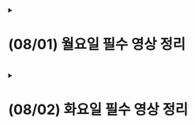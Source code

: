 <details>
<summary><h1>(08/01) 월요일 필수 영상 정리</h1></summary>
<div markdown="1">
  
<details>
  <summary> <h2>HTTP 통신</h2> </summary>
<div markdown="1">

## HTTP란

<p>Hypertext Protocol : 서버-클라이언트 메시지 교환 프로토콜 <br>여기서 프로토콜이란 서로 다른 하드웨어 기기 간 데이터 통신 규약을 의미한다.</p>
<p>클라이언트 : 리소스를 요청하는 곳 (요청 : Request) <br> 
서버 : 해당 리소스를 제공해주는 곳 (응답 : Response)<br></p>
<b>클라이언트가 리소스를 HTTP를 통해 요청하면 TCP IP 프로토콜을 걸쳐 서버쪽의 HTTP까지 요청이 도달하는 과정을 통해 소통한다.</b>

### 통신과정

<image src = https://github.com/likelion-backendschool/Play_With_Me/blob/master/Retrospec_Log/image/http_tcp_ip.png width = 40%, height = 40%></img>

### TCP

<p>Transport 계층(서버와 클라이언트 사이 통신 연결 담당) 속의 프로토콜<br>
바이트 스트림(용량이 큰 데이터를 잘게 쪼갠 뒤 전송하는 서비스)과 3 Way HandShake를 통해 신뢰성 보장</p>
<p>3 Way HandShake : (나)내 목소리 들리니? (1)  (상대방)어 들려(응답, 2) (나)나도 잘 들려(3) -> 3번 왔다갔다 하는 과정을 반대편에서 응답이 올때 까지 진행하여 통신의 신뢰성을 보장</p>

### IP

<p>TCP로 신뢰성이 통과되면 데이터를 전송하게 됨, 앞서 IP주소와 MAC 주소를 통해 분할된 데이터 패킷들을 전송하게 됨</p>
<p>IP 주소는 믿기 어려움,(언제든 변경 가능, 도로명 주소), MAC 주소 (위도와 경도처럼 변하지 않는 것)<br>
대신 IP 주소를 통해 방향성을 얻을 수 있다.</p>
<p></p>

### DNS(Domain Name System)

<p>도메인 이름 및 IP 주소를 확인하는 기능 제공 (도메인 이름을 IP주소로 변환)</p>
<p>도메인 이름을 웹 브라우저에 입력할 때 최종 사용자를 어떤 서버에 연결할 지 제어함</p>

### URL과 URI 차이점

<p>URL : 웹페이지 상의 표시 주소<br> 
  URI : URL을 포괄한 개념으로 리소스를 식별하는 식별자</p>
  
  
  ## Request와 Response
  <p>Request message : 메서드, URI, 프로토콜 버전, 헤더, 바디로 구성</p>
  <p>Response message : 프로토콜 버전, 상태 코드, 상태코드에 대한 설명, 헤더, 바디로 구성</p>
  <p>HTTP Protocol은 Stateless 특성을 가짐 (상태가 없다) <br>
  &nbsp&nbsp-> 과거 정보를 저장 X, 새 request를 보낼 때마다 새로운 response보냄 (상태와 무관하여 확장이 쉬움)<br>
  &nbsp&nbsp-> 다만 정보를 저장해야만 할 때는 세션과 쿠키를 통해 상태를 저장함</p>
  <p>멱등성 : 연산을 여러번 적용해도 결과가 달라지지 않는 성질로 HTTP에서는 여러번 요청한 결과 서버의 상태가 항상 동일함을 뜻함</p>
  
  ### HTTP의 진화 과정
  <p>초기 HTTP는 비지속 연결을 사용&nbsp -> &nbsp보낼 것이 많아지고 자주 발생하여 자원 낭비와 속도 저하&nbsp -> &nbsp지속 연결 도입 (서버 부하 줄임)<br>
    -> &nbspresponse 응답을 기다리지 않고 곧바로 request를 보내는 파이프라이닝도 가능해짐(모던 브라우저에서는 사용X)</p>
  
  ### HTTP 요청 종류
  <p>GET 요청<br>
  : 데이터를 가져올때만 사용(바디 담는 게 금지X), 특정 리소스를 가져오도록 요청하는 것 -> 멱등성이 보장됨</p>

<p>POST 요청<br>
  : 대상 리소스에게 request 바디를 해당 리소스의 시맨틱에 따라 처리하도록 요청하는 것(게시판 블로그 글 작성) -> 멱등성 보장X</p>

<p>PUT 요청<br>
  : 대상 리소스가 없다면 생성 / 있을 경우 request의 바디대로 교체하는 데 사용됨 -> 멱등성 보장</p>

<p>PATCH 요청<br>
  : 리소스의 일부를 수정하는 데 사용 -> 멱등성 보장X</p>

<p>DELETE 요청<br>
  : 지정한 리소스를 삭제 -> 멱등성 보장</p>
  
  ### HTTP 상태코드
<p>1XX : 처리중 (해당 요청을 진행중) 잘 안 쓰인다.</p>
<p>2XX : 처리 성공 </p>
  
	* 200 : OK (서버가 요청을 제대로 처리함)
	* 201 : CREATE (200+새 리소스가 서버에 저장됨)
	* 204 : No Content (서버가 요청을 제대로 처리했지만 요청에 따른 콘텐츠를 제공하지 않을 때 사용)
<p>3XX : 클라이언트는 요청을 마치기 위해 추가 동작을 취해야 한다.  (해당 처리를 할 수 있는 위치를 함께 알려줌) </p>
  
	* 304는 리다이렉트 X
<p>4XX : 잘못된 요청(에러) - 클라이언트</p>
  
	* 400 : Bad Request 서버가 요청의 구문을 인식하지 못했음(브라우저는 200과 같은 취급을 함)
	* 401 : Unauthorized 해당 요청을 위해서는 인증이 필요하다 (주로 로그인)
	* 403 : Forbidden 권한 없음 - 인증은 됐지만 사용자에게 권한이 없음
	* 404 : 그런 페이지 없음 - 요청을 거부하고 싶지만 이유가 비밀일때도 사용
<p>5XX : 서버 이상함(에러)</p>
  
	* 500 : Intener Server Error - 서버에 오류 발생하여 요청 수행이 불가능
	* 501 : Not Implemented - 서버에 요청을 수행할 수 있는 기능이 없을 때 사용 - 요청 메소드(Get, Post)를 인식하지 못할 때 사용
	* 503 : Service Unavailable - 서버가 다운됨. 서버의 유지보수로 사용 불가능, 과부하가 걸렸을 때 사용
<br><br>

</div>
</details>
  
  <details>
    <summary><h2>네트워크</h2></summary>
<div markdown="1">

## 네트워크

  <p>네트워크란 두 개 이상의 컴퓨터가 데이터를 주고 받을 수 있는 환경</p>
  <p>과거에는 데이터를 주고 받기 위해 플로피 디스크, 시디같은 저장 매체를 이용<br>
    -> 전선 케이블을 연결하여 정보를 주고 받는 방식이 등장<p>
  
  ### 인터넷
  <p>전선 케이블로 데이터 공유가 가능하자 여러대의 컴퓨터가 정보를 공유할 수 있도록 수많은 컴퓨터가 연결됨<br>
   -> 이렇게 그물망처럼 하나로 연결된 것을 인터넷이라한다.</p>
  
  ### 네트워크 구성요소
  
  * 단말 장치 : 데이터 송수신 장치 ex) 스마트폰 노트북, 컴퓨터 등
  * 전송 매체 : 단말 장치 끼리 데이터를 공유할 수 있도록 데이터를 전달해주는 매체 ex) LAN 케이블
  * 네트워크 장비 : 데이터가 최종 도착지까지 전달될 수 있도록 경로를 준비하는 네트워크 장비 ex) 허브, 스위치, 라우터
  
  ### 허브
  <p>하나의 네트워크에 여러 단말장치가 연결될 수 있도록 단말 수만큼 포트 수를 늘려 분배하는 역할만 수행 (lan포트에 연결)</p>
  <p>통신과정 : 하나의 단말장치는 출발지 MAC주소와 도착지 MAC주소를 적은 요청 메시지를 허브에게 전송<br> 
    -> 출발지 단말 장치를 제외한 모든 단말 장치에게 메시지를 전송 -> <br>
    메시지를 받은 단말 장치에서 도착지 정보를 확인 후 MAC주소와 일치하지 않으면 무시하고 일치하면 수신<br><br> </p>
  <b>=> 모든 단말장치에게 송신 후 메시지 받은 단말 장치에서 MAC주소 확인 후 일치하면 수신</b>
  
  ### 스위치
  <p>도착지 한곳에만 메시지를 보냄</p>
  <p>MAC 주소 테이블 : 포트를 알기 위해 스위치의 각 단말 장치의 위치를 적어둔 것 / 단말장치가 어느 포트에 연결되있는지를 나타냄</p>
  <p> 주소테이블 작성 과정은 수동으로 설정 가능, 대규모 네트워크의 경우 스위치 내부에서 자동으로 MAC주소를 알아내야함 <br>
    -> 이 과정을 ARP라 함</p>
  
  ### ARP (Address Resolution Protocol) : 주소 결정 프로토콜
  <p>단말장치 A에서 스위치에게 ARP요청 메시지를 송신<br>
    -> 출발지 포트가 2임을 확인하여 a가 2번 포트임을 확인하고 정보를 MAC 주소 테이블에 저장함<br>
    -> 해당 메시지를 받은 스위치는 A를 제외한 단말장치에게 받은 메시지를 복사하여 전달함 (Flooding과정)<br>
    -> ARP 요청메시지를 받은 단말장치는 IP정보를 확인하여 일치하면 ARP 응답 메시지를 스위치에게 전송<br>
    -> 이 과정을 통해 도착지 단말장치의 포트번호를 알아내 MAC 주소 테이블에 저장함</p>
    
  ### 라우터
  <p>서로 다른 네트워크의 사이를 중개하는 역할</p>
  <p>라우팅 테이블을 통해 네트워크 주소, 서브넷 마스크, 출력 인터페이스(포트 정보)를 정보로 가짐</p>
  
  ### 라우터를 통한 정보 전달 과정
  <p>한 단말장치에서 스위치에게 단말장치에게 메시지를 송신 <br>
  -> 해당 MAC 주소를 가진 단말장치가 없음을 확인하고 라우터에게 보냄<br>
  -> 라우터에서 도착지 IP와 서브넷 마스크를 통해 도착지 라우터를 찾음<br>
  -> 해당 라우터 내에 도착지 MAC주소를 다시 확인 하여 내부 스위치에게 메시지를 보냄<br>
  -> 해당 스위치의 MAC 주소 테이블을 통해 단말 장치를 찾아내어 요청을 전달함</p>

</div>
</details>
  </div>
</details>

<br>

<!-- 최승근 작성 -->
<details>
<summary><h1>(08/02) 화요일 필수 영상 정리</h1></summary>
<div markdown="1">
  
<details>
  <summary> <h2>HTTP 버전 별 발전과정과 차이</h2> </summary>
  <div markdown="1">

### 월드 와이드 웹의 발명

  <p>하이퍼테스트 문서를 표현하기 위한 텍스트 형식으로 시작되었다.</p><br>

### HTTP/0.9 - 원라인 프로토콜

  <p>HTTP의 초기버전으로 버전 정보가 없고, <b>차후 버전과 구별을 위해</b> HTTP/0.9로 불리게 되었다.</p><br>
  <p><b>요청 :</b> 단일 라인으로 구성되며 리소스에 대한 경로로 가능한 메서드는 GET이 유일했다.</p><br>
  <p><b>응답 :</b>오로지 파일 내용 자체로 구성</p>

### HTTP/1.1 - 표준 프로토콜

  <p>15년동안 사용된 첫 번째 표준 버전 <br>
  HTTP의 첫 번째 표준 버전으로 1.0 이 나온지 얼마안되어서 공개되었고 많은 개선사항을 도입했다.</p>
  <br>

#### HTTP/1.0

  <p>1995년부터 1.0 구현이 진행되었으며 합당한 표준화가 진행되었다.<br>
  <b>1.0 버전의 단점 : </b><br>HTTP 1.0은 TCP/IP를 기반으로 작동했는데 HTML, CSS 등 리소스를 가져올 때마다 연결, 연결해제, 재연결을 반복했다.</p>
   
  #### HTTP/1.1 의 변경점
  - <p><b>1.1 로 넘어오고 연결을 1회만 한다.</b><br>
  - 연결 또한 비용이 드는 행위인데 리소스들을 모두 가져온 후에 연결을 해제하기 때문에 연결에 대한 오버헤드가 줄어들었다.<br>
  - 커넥션이 재사용될 수 있게 하여, 탐색된 단일 원본 문서 내로 임베드된 리소스를 디스플레이하기 위해 사용된 커넥션을 다시 열어 시간을 절약할 수 있다.<br>
  - 헤더 덕분에 동일한 IP 주소에 다른 도메인을 호스트하는 기능이 서버 코로케이션을 가능케 한다. <br>
  <b>코로케이션 : </b>직접 서버를 관리를 하지 않고 인터넷 서비스를 제공하는 IDC 업체가 보유한 초고속 네트워크 망으로 서버를 연결하여 관리하는 서비스
  </p>

### HTTP/2.0 - 더 나은 성능을 위한 프로토콜

  <p>HTTP/1.1 이후로 15년 만에 나온 HTTP 프로토콜 버전<br></p>
    <p><b>중요한점 :</b><br>
      - 전송 계층으로 TCP를 사용한다. (HTTP/1.1 버전과 마찬가지)<br>
      - 구글의 개방형 네트워크 프로토콜인 SPDY(스피디)에 기반한다.<br>
      - 멀티 세션과 같은 개념을 지원 (IO Multiplexing 가능)
    </p>

  <p>클라이언트 서버 환경에서 유저모드 프로토콜의 전형적인 형태는 헤더 + 데이터 형태<br>
  HTTP 헤더의 덩치가 점점커지는데 2.0에서는 압축해버렸다. ⇒ Huffman Coding 방식<br><br>
  <b>멀티 플렉싱 : </b><br>
    - 하나의 통신 채널을 통해서 둘 이상의 데이터(시그널)를 전송하는데 사용되는 기술<br>
    - 물리적 장치의 효율성을 높이기 위해서 최소한의 물리적인 요소만 사용해서 최대한의 데이터를 전달하기 위해 사용되는 기술
    - 서버에 멀티플렉싱 기술 도입으로 필요한 프로세스의 수를 줄일 수 있다.
  </p>

<image src = https://github.com/likelion-backendschool/Play_With_Me/blob/master/Retrospec_Log/image/multiplexing.PNG width = 40%, height = 40%></img>

#### 차이점

  <p>
    - 1.1은 여러 개의 리소스가 있다면 앞의 리소스를 가져올 때까지 다음 리소스를 전송할 수 없다. 즉 줄세워 보내는 것이다.<br>
    - 2.0은 순서와 상관없이 리소스를 보내고 클라이언트에서 리소스의 순서를 조립한다.</p>

#### 개선사항

  <p><b>기존 내용 : </b><br>HTTP 1.1 커넥션은 올바른 순서로 전송되는 요청을 필요로하고 병렬 커넥션이 이론적으로 사용 가능한 경우 여전히 많은 오버헤드와 복잡도가 남아있었다.
  <b>변경 사항 : </b>SPDY 프로토콜을 구현하여 클라이언트 서버 간의 데이터 교환을 대체할 수있는 수단을 실증 하여 응답성 증가 능력을 입증하고 전송된 데이터 중복 관한 문제를 해결</p>

#### 결과

  <p>
    - 같은 조건에서 1.1과 2.0 를 비교하였을 때, 두 프로토콜은 극단적인 성능차이를 보인다<br>
    - IO Multiplexing으로 인한 성능과 속도가 좋아졌다.
  </p>

### HTTP/3.0 - UDP기반 전송 프로토콜의 등장

<p>가장 큰 핵심은 TCP 방법에서 UDP 방식으로 바뀌었다.</p><br>

#### 전송계층에서 사용되는 프로토콜

  <p>
    - TCP는 혼잡제어, 오류검사하기에 통신의 신뢰성이 높고, 속도상의 한계를 가지고 있다.<br>
    - UDP는 혼잡, 오류 제어를 하지 않고 빠른 속도를 가지고 있다.
  </p>

  <p>최근 웹의 데이터의 특징은<br>
    1. 데이터를 주고 받는데 특성상 바뀐 부분만을 압축해서 보낸다.<br>
    2. 실시간 환경에서 동영상, 음성 데이터는 일부의 데이터가 유실되어도 큰 영향이 없다.<br>
    => 따라서 이런 특징에 맞춰 <b>속도가 빠른 UDP</b>를 이용한다.
  </p>

##### 추가적인 내용

  <p>UDP방식이어도 제어와 관련된 부분은 상위계층에서 처리하기 때문에 어플리케이션 계층에서 혼잡제어를 재정의 할 수 있다. => QUIC</p>

  </div>
</details> <!-- 토글1 끝 -->

<details>
  <summary> <h2>서브네팅</h2> </summary>
  <div markdown="1">

### 서브네팅

  <p>네트워크를 내부의 네트워크로 나누는 것을 서브네팅이라고 한다.</p><br>

### IP 주소

  <p>IPv4 버전은 8bit씩 4개의로 총 32bit로 구성되어 있다. </p><br>
  <p>따라서 0.0.0.0 ~ 256.256.256.256 으로 표현 가능하다.</p><br>
  <p><b>IP 주소 클래스 :</b> 하나의 IP주소에서 네트워크 영역과 호스트 영역을 나누는 방법</p>

#### 특징

  <p>
    - C Class는 24개의 비트를 네트워크 아이디로 사용하고 나머지 8비트를 호스트 아이디로 사용<br>
    - 호스트 영역이 전부 0인 주소는 네트워크 주소를 위해 사용하지 못한다.<br>
    - 호스트 영역이 전부 1인 주소는 브로캐스팅을 위해 사용한다.<br>
  따라서 호스트 주소의 2개는 사용하지 못한다. => 실제로 사용 가능한 주소는 254개
  </p>

### 이해를 위한 설명

  <p><b>ISP(Internet Service Provide) :</b> 인터넷 서비스를 제공하는 업체를 의미<br>
  예를 들어 100개의 IP가 필요하다면 C클래스의 경우 154개의 IP가 낭비된다.<br>
  따라서 호스트 영역을 서브넷으로 분할하여 두 개의 네트워크(사유 공간)를 만든다.<br>
  비트연산으로 인해 1bit는 2개의 서브넷으로, 2bit는 4개의 서브넷으로 분할 가능하다.<br>
  서브넷으로 분할할 경우 호스트의 영역은 그만큼 작아진다.<br>
  - 8bit씩 표기하는 방법은 그대로이다. => 192.168.0.128, 192.168.0.192<br>
  </p>

#### 주요 특징

  <p>
    - 서브네팅을 하면 2개의 주소공간을 사용할 수 없다.<br>
      호스트 영역이 전부 0인 주소는 네트워크 주소로 호스트 영역이 전부 1인 주소는 브로드캐스팅 주소로 사용된다.<br>
    - 서브네팅은 나눠진 네트워크를 더 잘게 나눌 때 사용한다.
  <p>

### 서브네팅을 하는 이유 & 추가적인 내용

<p> 하나의 네트워크 주소를 여러 서브 네트워크(사적 공간)로 분할하여 사용하여 주소를 제공 받는 입장에서는 적당량의주소만큼을 받아 사용할 수 있다. <br>
네트워크를 나눔으로써 발생하는 오버헤드가 있을 수는 있을 수 있다.
</p>

#### 브로드 캐스팅 사용하는 이유

<p>
- ARP는 주소 결정 프로토콜로 IP주소를 기반으로 IP주소에 맞는 물리적 주소 MAC 찾아오는 프로토콜이다.
- 물리적 주소를 찾아오는 동작원리는 ARP 요청 패킷을 브로드캐스트로 모든 호스트에게 전송하여 물리주소를 받아온다. 따라서 브로드 캐스팅을 안할 수 없고 브로드캐스팅할 시 호스트가 많을 수록 효율은 떨어진다.</p>

  </div>
</details> <!-- 토글2 끝 -->

  </div>
</details>
<!-- 최승근 작성 완료 -->
